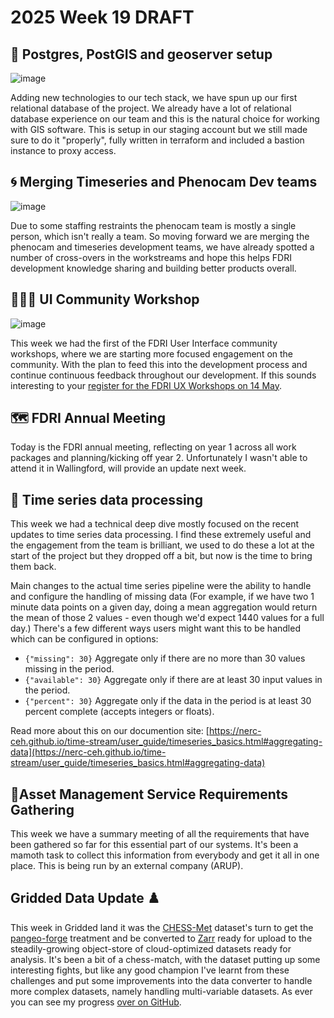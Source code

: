 # 2025 Week 19 DRAFT

## 🐘 Postgres, PostGIS and geoserver setup
![image](https://github.com/user-attachments/assets/9667b98e-d3cc-41b1-b631-d751e3bf529a)


Adding new technologies to our tech stack, we have spun up our first relational database of the project. We already have a lot of relational database experience on our team and this is the natural choice for working with GIS software.
This is setup in our staging account but we still made sure to do it "properly", fully written in terraform and included a bastion instance to proxy access.

## 🌀 Merging Timeseries and Phenocam Dev teams
![image](https://github.com/user-attachments/assets/0a2490c9-5191-412e-9931-6e57685e59e2)

Due to some staffing restraints the phenocam team is mostly a single person, which isn't really a team. So moving forward we are merging the phenocam and timeseries development teams, we have already spotted a number of cross-overs in the workstreams and hope this helps FDRI development knowledge sharing and building better products overall.


## 🧑‍🤝‍🧑 UI Community Workshop
![image](https://github.com/user-attachments/assets/5bbf02ba-49c1-4085-891a-307842792874)

This week we had the first of the FDRI User Interface community workshops, where we are starting more focused engagement on the community. With the plan to feed this into the development process and continue continuous feedback throughout our development.
If this sounds interesting to your [register for the FDRI UX Workshops on 14 May](https://www.tickettailor.com/events/ukcentreforecologyandhydrology/1640978).

## 🗺️ FDRI Annual Meeting

Today is the FDRI annual meeting, reflecting on year 1 across all work packages and planning/kicking off year 2. Unfortunately I wasn't able to attend it in Wallingford, will provide an update next week. 

## 🔢 Time series data processing

This week we had a technical deep dive mostly focused on the recent updates to time series data processing. I find these extremely useful and the engagement from the team is brilliant, we used to do these a lot at the start of the project but they dropped off a bit, but now is the time to bring them back.

Main changes to the actual time series pipeline were the ability to handle and configure the handling of missing data (For example, if we have two 1 minute data points on a given day, doing a mean aggregation would return the mean of those 2 values - even though we'd expect 1440 values for a full day.) There's a few different ways users might want this to be handled which can be configured in options:
- ``{"missing": 30}`` Aggregate only if there are no more than 30 values missing in the period.
- ``{"available": 30}`` Aggregate only if there are at least 30 input values in the period.
- ``{"percent": 30}`` Aggregate only if the data in the period is at least 30 percent complete (accepts integers or floats).

Read more about this on our documention site: [https://nerc-ceh.github.io/time-stream/user_guide/timeseries_basics.html#aggregating-data](https://nerc-ceh.github.io/time-stream/user_guide/timeseries_basics.html#aggregating-data) 

## 📱Asset Management Service Requirements Gathering

This week we have a summary meeting of all the requirements that have been gathered so far for this essential part of our systems. It's been a mamoth task to collect this information from everybody and get it all in one place. This is being run by an external company (ARUP).

## Gridded Data Update ♟️

This week in Gridded land it was the [CHESS-Met](https://catalogue.ceh.ac.uk/documents/835a50df-e74f-4bfb-b593-804fd61d5eab) dataset's turn to get the [pangeo-forge](https://pangeo-forge.readthedocs.io/en/latest/index.html) treatment and be converted to [Zarr](https://zarr.dev/) ready for upload to the steadily-growing object-store of cloud-optimized datasets ready for analysis. It's been a bit of a chess-match, with the dataset putting up some interesting fights, but like any good champion I've learnt from these challenges and put some improvements into the data converter to handle more complex datasets, namely handling multi-variable datasets. 
As ever you can see my progress [over on GitHub](https://github.com/orgs/NERC-CEH/projects/13/views/1?pane=issue&itemId=102907624&issue=NERC-CEH%7Cdri_gridded_data%7C40). 

